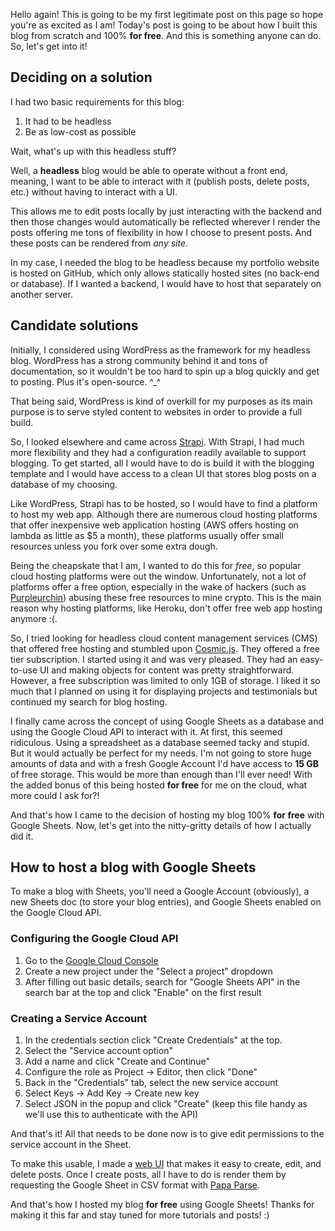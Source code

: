 Hello again! This is going to be my first legitimate post on this page so hope you're as excited as I am! Today's post is going to be about how I built this blog from scratch and 100% **for free**. And this is something anyone can do. So, let's get into it!

Deciding on a solution
----------------------

I had two basic requirements for this blog:

1.  It had to be headless
2.  Be as low-cost as possible

Wait, what's up with this headless stuff?

Well, a **headless** blog would be able to operate without a front end, meaning, I want to be able to interact with it (publish posts, delete posts, etc.) without having to interact with a UI.

This allows me to edit posts locally by just interacting with the backend and then those changes would automatically be reflected wherever I render the posts offering me tons of flexibility in how I choose to present posts. And these posts can be rendered from _any site_.

In my case, I needed the blog to be headless because my portfolio website is hosted on GitHub, which only allows statically hosted sites (no back-end or database). If I wanted a backend, I would have to host that separately on another server.

Candidate solutions
-------------------

Initially, I considered using WordPress as the framework for my headless blog. WordPress has a strong community behind it and tons of documentation, so it wouldn't be too hard to spin up a blog quickly and get to posting. Plus it's open-source. ^\_^

That being said, WordPress is kind of overkill for my purposes as its main purpose is to serve styled content to websites in order to provide a full build.

So, I looked elsewhere and came across [Strapi](https://strapi.io/). With Strapi, I had much more flexibility and they had a configuration readily available to support blogging. To get started, all I would have to do is build it with the blogging template and I would have access to a clean UI that stores blog posts on a database of my choosing.

Like WordPress, Strapi has to be hosted, so I would have to find a platform to host my web app. Although there are numerous cloud hosting platforms that offer inexpensive web application hosting (AWS offers hosting on lambda as little as $5 a month), these platforms usually offer small resources unless you fork over some extra dough.

Being the cheapskate that I am, I wanted to do this for _free_, so popular cloud hosting platforms were out the window. Unfortunately, not a lot of platforms offer a free option, especially in the wake of hackers (such as [Purpleurchin](https://www.theregister.com/2022/10/27/purpleurchin_cryptomining_github_accounts/)) abusing these free resources to mine crypto. This is the main reason why hosting platforms, like Heroku, don't offer free web app hosting anymore :(.

So, I tried looking for headless cloud content management services (CMS) that offered free hosting and stumbled upon [Cosmic.js](https://www.cosmicjs.com/). They offered a free tier subscription. I started using it and was very pleased. They had an easy-to-use UI and making objects for content was pretty straightforward. However, a free subscription was limited to only 1GB of storage. I liked it so much that I planned on using it for displaying projects and testimonials but continued my search for blog hosting.

I finally came across the concept of using Google Sheets as a database and using the Google Cloud API to interact with it. At first, this seemed ridiculous. Using a spreadsheet as a database seemed tacky and stupid. But it would actually be perfect for my needs. I'm not going to store huge amounts of data and with a fresh Google Account I'd have access to **15 GB** of free storage. This would be more than enough than I'll ever need! With the added bonus of this being hosted **for free** for me on the cloud, what more could I ask for?!

And that's how I came to the decision of hosting my blog 100% **for free** with Google Sheets. Now, let's get into the nitty-gritty details of how I actually did it.

How to host a blog with Google Sheets
-------------------------------------

To make a blog with Sheets, you'll need a Google Account (obviously), a new Sheets doc (to store your blog entries), and Google Sheets enabled on the Google Cloud API.

### Configuring the Google Cloud API

1.  Go to the [Google Cloud Console](https://console.cloud.google.com/)
2.  Create a new project under the "Select a project" dropdown
3.  After filling out basic details, search for "Google Sheets API" in the search bar at the top and click "Enable" on the first result

### Creating a Service Account

1.  In the credentials section click "Create Credentials" at the top.
2.  Select the "Service account option"
3.  Add a name and click "Create and Continue"
4.  Configure the role as Project -> Editor, then click "Done"
5.  Back in the "Credentials" tab, select the new service account
6.  Select Keys -> Add Key -> Create new key
7.  Select JSON in the popup and click "Create" (keep this file handy as we'll use this to authenticate with the API)

And that's it! All that needs to be done now is to give edit permissions to the service account in the Sheet.

To make this usable, I made a [web UI](https://github.com/sam-hilliard/sheets-blog-ui) that makes it easy to create, edit, and delete posts. Once I create posts, all I have to do is render them by requesting the Google Sheet in CSV format with [Papa Parse](https://www.papaparse.com/).

And that's how I hosted my blog **for free** using Google Sheets! Thanks for making it this far and stay tuned for more tutorials and posts! :)